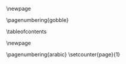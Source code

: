 \newpage

\pagenumbering{gobble}

\tableofcontents

\newpage

\pagenumbering{arabic}
\setcounter{page}{1}
